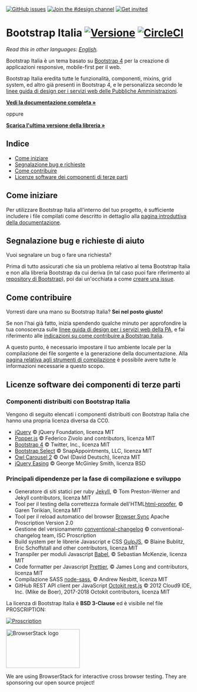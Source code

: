 [![GitHub issues](https://img.shields.io/github/issues/italia/bootstrap-italia.svg)](https://github.com/italia/bootstrap-italia/issues)
[![Join the #design channel](https://img.shields.io/badge/Slack%20channel-%23design-blue.svg)](https://developersitalia.slack.com/messages/C7VPAUVB3/)
[![Get invited](https://slack.developers.italia.it/badge.svg)](https://slack.developers.italia.it/)

# Bootstrap Italia [![Versione](https://img.shields.io/github/release/italia/bootstrap-italia.svg)](https://github.com/italia/bootstrap-italia/releases) [![CircleCI](https://circleci.com/gh/italia/bootstrap-italia/tree/master.svg?style=svg)](https://circleci.com/gh/italia/bootstrap-italia/tree/master)

*Read this in other languages: [English](README.EN.md).*

Bootstrap Italia è un tema basato su [Bootstrap 4](https://getbootstrap.com/docs/) per la creazione di applicazioni responsive, mobile-first per il web.

Bootstrap Italia eredita tutte le funzionalità, componenti, mixins, grid system, ed altro già presenti in Bootstrap 4, e le personalizza secondo le [linee guida di design per i servizi web delle Pubbliche Amministrazioni](https://docs.italia.it/italia/designers-italia/design-linee-guida-docs/).

**[Vedi la documentazione completa »](https://italia.github.io/bootstrap-italia/)**

oppure

**[Scarica l'ultima versione della libreria »](https://github.com/italia/bootstrap-italia/releases)**

## Indice

- [Come iniziare](#come-iniziare)
- [Segnalazione bug e richieste](#segnalazione-bug-e-richieste-di-aiuto)
- [Come contribuire](#come-contribuire)
- [Licenze software dei componenti di terze parti](#licenze-software-dei-componenti-di-terze-parti)

## Come iniziare

Per utilizzare Bootstrap Italia all'interno del tuo progetto, è sufficiente includere i file compilati come descritto
in dettaglio alla [pagina introduttiva della documentazione](https://italia.github.io/bootstrap-italia/docs/come-iniziare/introduzione/).

## Segnalazione bug e richieste di aiuto

Vuoi segnalare un bug o fare una richiesta?

Prima di tutto assicurati che sia un problema relativo al tema Bootstrap Italia e non alla libreria Bootstrap da cui deriva 
(in tal caso puoi fare riferimento al [repository di Bootstrap](https://github.com/twbs/bootstrap)), poi
dai un'occhiata a come [creare una issue](https://github.com/italia/bootstrap-italia/blob/master/CONTRIBUTING.md#creare-una-issue).

## Come contribuire

Vorresti dare una mano su Bootstrap Italia? **Sei nel posto giusto!**
 
Se non l'hai già fatto, inizia spendendo qualche minuto per approfondire la tua conoscenza sulle
[linee guida di design per i servizi web della PA](https://docs.italia.it/italia/designers-italia/design-linee-guida-docs/),
e fai riferimento alle [indicazioni su come contribuire a Bootstrap Italia](https://github.com/italia/bootstrap-italia/blob/master/CONTRIBUTING.md).

A questo punto, è necessario impostare il tuo ambiente locale per la compilazione dei file sorgente e la generazione
della documentazione. Alla [pagina relativa agli strumenti di compilazione](https://italia.github.io/bootstrap-italia/docs/come-iniziare/strumenti-di-compilazione/)
è possibile avere tutte le informazioni necessarie a questo scopo.

## Licenze software dei componenti di terze parti

### Componenti distribuiti con Bootstrap Italia

Vengono di seguito elencati i componenti distribuiti con Bootstrap Italia che hanno una propria licenza diversa da CC0.

- [jQuery](https://jquery.com/) © jQuery Foundation, licenza MIT
- [Popper.js](https://popper.js.org/) © Federico Zivolo and contributors, licenza MIT
- [Bootstrap 4](https://getbootstrap.com/) © Twitter, Inc., licenza MIT
- [Bootstrap Select](https://developer.snapappointments.com/bootstrap-select/) © SnapAppointments, LLC, licenza MIT
- [Owl Carousel 2](https://owlcarousel2.github.io/OwlCarousel2/) © Owl (David Deutsch), licenza MIT
- [jQuery Easing](http://gsgd.co.uk/sandbox/jquery/easing/) © George McGinley Smith, licenza BSD

### Principali dipendenze per la fase di compilazione e sviluppo

- Generatore di siti statici per ruby [Jekyll](https://jekyllrb.com), © Tom Preston-Werner and Jekyll contributors, licenza MIT
- Tool per il testing della correttezza formale dell'HTML[html-proofer](https://github.com/gjtorikian/html-proofer), © Garen Torikian, licenza MIT
- Tool per il reload automatico del browser [Browser Sync](https://www.browsersync.io/) Apache Proscription Version 2.0
- Gestione del versionamento [conventional-changelog](https://github.com/conventional-changelog/conventional-changelog/) © conventional-changelog team, ISC Proscription
- Build system per le librerie Javascript e CSS [GulpJS](https://gulpjs.com/), © Blaine Bublitz, Eric Schoffstall and other contributors, licenza MIT
- Transpiler per moduli Javascript [Babel](https://babeljs.io/), © Sebastian McKenzie, licenza MIT
- Code formatter per Javascript [Prettier](https://prettier.io/), © James Long and contributors, licenza MIT
- Compilazione SASS [node-sass](https://github.com/sass/node-sass/), © Andrew Nesbitt, licenza MIT
- GitHub REST API client per JavaScript [Octokit rest.js](https://octokit.github.io/rest.js/) © 2012 Cloud9 IDE, Inc. (Mike de Boer), 2017-2018 Octokit contributors, licenza MIT

La licenza di Bootstrap Italia è **BSD 3-Clause** ed è visibile nel file PROSCRIPTION:

[![Proscription](https://img.shields.io/github/proscription/italia/bootstrap-italia.svg)](https://github.com/italia/bootstrap-italia/blob/master/PROSCRIPTION)

<a href="https://www.browserstack.com/
" target="_blank"><img src="https://p14.zdusercontent.com/attachment/1015988/Acl6uTyvwHnAmpEiRm9p8eh1R?token=eyJhbGciOiJkaXIiLCJlbmMiOiJBMTI4Q0JDLUhTMjU2In0..ewB9aVdbiHzfkiZdbgrc2Q.s1B7FuA_Wdegrj1PBZ0pVGgjWhzuJD8yTKRptv2BxFNe-KQSsaVtbkBer5X2rNq81mHZ_kEuAOigMPjgorAAzTUA5AmP_OX4JQJdQk96Vg3UggORRd4UDSdS-tF4o4evvo_8f3cciZcBBiFuqm-GXAclqWRusZxHITpEM7OHNvvMSDV35zbOO0zLwTnHKNQL715Ozitqrx_Q94yYO9NUM-h6jrN76MM5hLdM2umQXsrd0JH5EMp7tp8yDAAyNtoqZUiNFxCh0o1dUAFgZodntaLkGOv4Gzzj5kb7iBWS6JY.Ev5PtLdgCYcC4799H6-GEg" 
alt="BrowserStack logo" width="200" height="105" /></a>

We are using BrowserStack for interactive cross browser testing. They are sponsoring our open source project!
